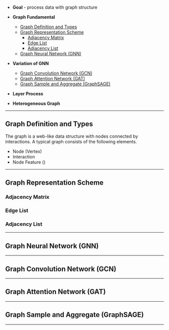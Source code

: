+ **Goal** - process data with graph structure


+ **Graph Fundamental**
	+ [Graph Definition and Types](#Graph%20Definition%20and%20Types)
	+ [Graph Representation Scheme](#Graph%20Representation%20Scheme)
		+ [Adjacency Matrix](#Adjacency%20Matrix)
		+ [Edge List](#Edge%20List)
		+ [Adjacency List](#Adjacency%20List)
	+ [Graph Neural Network (GNN)](#Graph%20Neural%20Network%20(GNN))
+ **Variation of GNN**
	+ [Graph Convolution Network (GCN)](#Graph%20Convolution%20Network%20(GCN))
	+ [Graph Attention Network (GAT)](#Graph%20Attention%20Network%20(GAT))
	+ [Graph Sample and Aggregate (GraphSAGE)](#Graph%20Sample%20and%20Aggregate%20(GraphSAGE))
+ **Layer Process**

+ **Heterogeneous Graph**

---
## Graph Definition and Types

The graph is a web-like data structure with nodes connected by interactions.  A typical graph consists of the following elements.

+ Node (Vertex)
+ Interaction
+ Node Feature ()





---
## Graph Representation Scheme

### Adjacency Matrix

### Edge List

### Adjacency List


---
## Graph Neural Network (GNN)



---
## Graph Convolution Network (GCN)


---
## Graph Attention Network (GAT)


---
## Graph Sample and Aggregate (GraphSAGE)



---
## 
